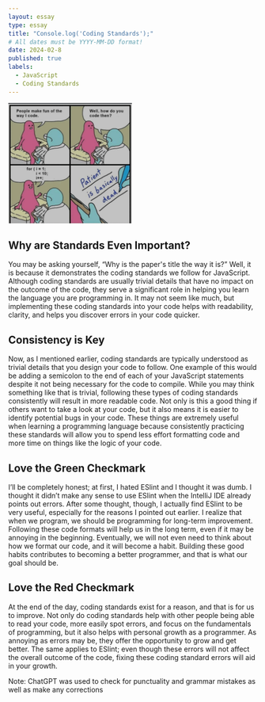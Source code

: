 ```yaml
---
layout: essay
type: essay
title: "Console.log('Coding Standards');"
# All dates must be YYYY-MM-DD format!
date: 2024-02-8
published: true
labels:
  - JavaScript
  - Coding Standards
---
```


<img width="250px" class="rounded float-start" src="../img/cotton/formatting_meme.png">

## Why are Standards Even Important?

You may be asking yourself, “Why is the paper's title the way it is?” Well, it is because it demonstrates the coding standards we follow for JavaScript. Although coding standards are usually trivial details that have no impact on the outcome of the code, they serve a significant role in helping you learn the language you are programming in. It may not seem like much, but implementing these coding standards into your code helps with readability, clarity, and helps you discover errors in your code quicker.
## Consistency is Key

Now, as I mentioned earlier, coding standards are typically understood as trivial details that you design your code to follow. One example of this would be adding a semicolon to the end of each of your JavaScript statements despite it not being necessary for the code to compile. While you may think something like that is trivial, following these types of coding standards consistently will result in more readable code. Not only is this a good thing if others want to take a look at your code, but it also means it is easier to identify potential bugs in your code. These things are extremely useful when learning a programming language because consistently practicing these standards will allow you to spend less effort formatting code and more time on things like the logic of your code.


## Love the Green Checkmark

I’ll be completely honest; at first, I hated ESlint and I thought it was dumb. I thought it didn’t make any sense to use ESlint when the IntelliJ IDE already points out errors. After some thought, though, I actually find ESlint to be very useful, especially for the reasons I pointed out earlier. I realize that when we program, we should be programming for long-term improvement. Following these code formats will help us in the long term, even if it may be annoying in the beginning. Eventually, we will not even need to think about how we format our code, and it will become a habit. Building these good habits contributes to becoming a better programmer, and that is what our goal should be.
## Love the Red Checkmark

At the end of the day, coding standards exist for a reason, and that is for us to improve. Not only do coding standards help with other people being able to read your code, more easily spot errors, and focus on the fundamentals of programming, but it also helps with personal growth as a programmer. As annoying as errors may be, they offer the opportunity to grow and get better. The same applies to ESlint; even though these errors will not affect the overall outcome of the code, fixing these coding standard errors will aid in your growth.


Note: ChatGPT was used to check for punctuality and grammar mistakes as well as make any corrections


